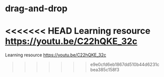# drag-and-drop
<<<<<<< HEAD
Learning resource  https://youtu.be/C22hQKE_32c
=======
Learning resource https://youtu.be/C22hQKE_32c
>>>>>>> e9e0cfd6eb1867dd510b44d6231cbea385c158f3
